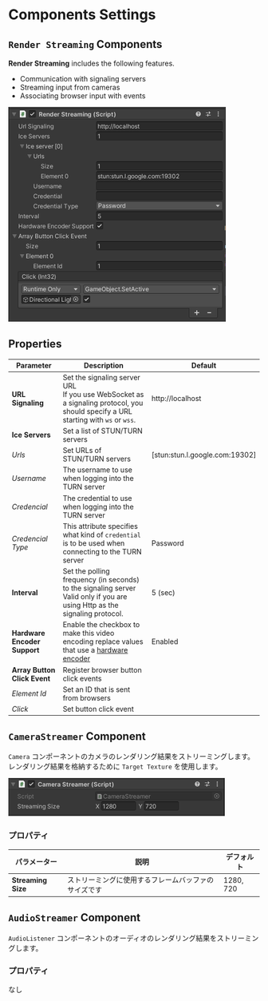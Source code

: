 # Components Settings

## `Render Streaming` Components

**Render Streaming** includes the following features.

- Communication with signaling servers
- Streaming input from cameras 
- Associating browser input with events

![Render Streaming Inspector](../images/renderstreaming_inspector.png)

## Properties

| Parameter                    | Description                                                                                                                | Default                         |
| ---------------------------- | -------------------------------------------------------------------------------------------------------------------------- | ------------------------------- |
| **URL Signaling**            | Set the signaling server URL <br>If you use WebSocket as a signaling protocol, you should specify a URL starting with `ws` or `wss`. | http://localhost                |
| **Ice Servers**              | Set a list of STUN/TURN servers                                                                                            |                                 |
| *Urls*                       | Set URLs of STUN/TURN servers                                                                                              | [stun:stun.l.google.com:19302\] |
| *Username*                   | The username to use when logging into the TURN server                                                                      |                                 |
| *Credencial*                 | The credential to use when logging into the TURN server                                                                    |                                 |
| *Credencial Type*            | This attribute specifies what kind of `credential` is to be used when connecting to the TURN server                        | Password                        |
| **Interval**                 | Set the polling frequency (in seconds) to the signaling server <br>Valid only if you are using Http as the signaling protocol. | 5 (sec)                         |
| **Hardware Encoder Support** | Enable the checkbox to make this video encoding replace values that use a [hardware encoder](../index.md#hardware-encoder) | Enabled                         |
| **Array Button Click Event** | Register browser button click events                                                                                       |                                 |
| *Element Id*                 | Set an ID that is sent from browsers                                                                                       |                                 |
| *Click*                      | Set button click event                                                                                                     |                                 |

## `CameraStreamer` Component

`Camera` コンポーネントのカメラのレンダリング結果をストリーミングします。 レンダリング結果を格納するために `Target Texture` を使用します。

![Camera Streamer inspector](../images/camerastreamer_inspector.png)

### プロパティ

| パラメーター                   | 説明                                                                       | デフォルト                        |
| ---------------------------- | -------------------------------------------------------------------        | ------------------------------- |
| **Streaming Size**           | ストリーミングに使用するフレームバッファのサイズです                              | 1280, 720                       |

## `AudioStreamer` Component

`AudioListener` コンポーネントのオーディオのレンダリング結果をストリーミングします。 

### プロパティ

なし